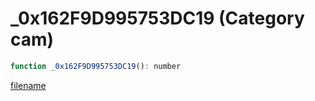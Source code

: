 # _0x162F9D995753DC19 (Category cam)

```js
function _0x162F9D995753DC19(): number
```

[filename](_0x162F9D995753DC19_m.md ':include')